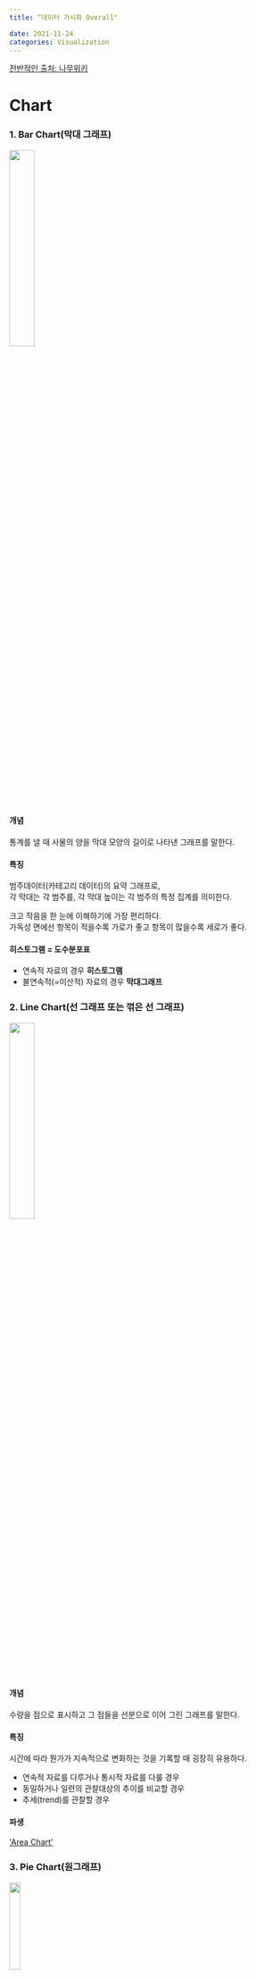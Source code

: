 ```yaml
---
title: “데이터 가시화 Overall"

date: 2021-11-24
categories: Visualization
---
```


[전반적인 출처: 나무위키](https://namu.wiki/w/%EB%82%98%EB%AC%B4%EC%9C%84%ED%82%A4:%EB%8C%80%EB%AC%B8)

# Chart

### 1. Bar Chart(막대 그래프)
<img src="https://w.namu.la/s/8aaa18bc88d474bafc366ce88dd070b2f5341506a46eadd4aa91949dba4b6a8f07abcb8b4fce1ff429ac864886e68fc80b25895e3e4eaf5f32ac40f600b22b3f722aeeb1f9cd31bea467293736d5d6af2b056d1f440f2c66bd8b6b3afa83dcdc"  width='30%' height='30%'>

#### 개념
통계를 낼 때 사물의 양을 막대 모양의 길이로 나타낸 그래프를 말한다. <br>
#### 특징
범주데이터(카테고리 데이터)의 요약 그래프로, <br>
각 막대는 각 범주를, 각 막대 높이는 각 범주의 특정 집계를 의미한다.

크고 작음을 한 눈에 이해하기에 가장 편리하다. <br>
가독성 면에선 항목이 적을수록 가로가 좋고 항목이 많을수록 세로가 좋다.
#### 히스토그램 = 도수분포표
- 연속적 자료의 경우 **히스토그램**
- 불연속적(=이산적) 자료의 경우 **막대그래프**


### 2. Line Chart(선 그래프 또는 꺾은 선 그래프)
<img src="https://ww.namu.la/s/663e867864f5d6cd1e2f1db1035d251f946a8849f9a7e3b2f14e1b7c8db813556729684fb01fb2cb5cf0850de5e6368f2283c6eff1e61f5ecfdef124f79a320d9b7cb90bbccbea4bcfa42300e2351752fc06860977e49959f685bacd5864ff1d"  width='30%' height='30%'>

#### 개념
수량을 점으로 표시하고 그 점들을 선분으로 이어 그린 그래프를 말한다.<br>
#### 특징
시간에 따라 뭔가가 지속적으로 변화하는 것을 기록할 때 굉장히 유용하다.<br>
- 연속적 자료를 다루거나 통시적 자료를 다룰 경우
- 동일하거나 일련의 관찰대상의 추이를 비교할 경우
- 추세(trend)를 관찰할 경우
 
#### 파생 
['Area Chart'](https://en.wikipedia.org/wiki/Area_chart)

### 3. Pie Chart(원그래프)
<img src="https://upload.wikimedia.org/wikipedia/commons/thumb/d/db/English_dialects1997.svg/440px-English_dialects1997.svg.png"  width='20%' height='20%'>

#### 개념
전체에 대한 각 항목의 비율을 원 모양으로 나타낸 그래프다.<br>

#### 특징
전체에 대한 부분의 비율을 한 눈에 알 수 있기 때문에 비율을 나타낼 때 편리하다. 

### 4. Scatter Plot(산점도 그래프)
<img src="https://upload.wikimedia.org/wikipedia/ko/thumb/8/8a/Scatter_plot.png/480px-Scatter_plot.png"  width='20%' height='20%'>

#### 개념
가로축(X축)과 세로축(Y축)을 설정한 좌표평면 상에서 각각의 관찰값들을 점이나 X 문자로 표시하는 방식.<br>
좌표상의 점(點)들을 표시함으로써 **두 개 변수 간의 관계**를 나타내는 그래프 방법이다. <br>
*두 축이 의미하는 바가 무엇인지부터 확실하게 정의되어야 한다.*

#### 특징
- 강도파악: **상관관계** <br>
강한 음(양)의 관계인지, 약한 음(양)의 관계인지 파악

- 모형의 적합성: **회귀적합선**<br>
좌표상의 점이 회귀적합선에 인접하면<br>
모형이 데이터에 적합하여,해당 모형에 대한 회귀 방정식을 사용하여 데이터 설명 가능.

- 이상치(outlier)<br>
고립된 점이 이상치를 나타내며,<br>
결과에 큰 영향을 끼칠 수 있으니 원인 식별 후 제거 등의 액션이 필요.


### 5. Bubble Chart 

#### 개념
X축, Y축, Bubble, 이렇게 3지표를 한 좌표에 나타내는 그래프<br>
Scatter Plot의 파생 그래프이기도 함.

#### 특징(예시)
X축: 폭력 사건 수<br>
Y축: 재물 도난 사건 수<br>
Bubble 크기 : 빈곤 수준 이하의 주 거주자의 비율<br>
<img src="https://upload.wikimedia.org/wikipedia/commons/thumb/a/a0/Bubble_Chart_of_Crime_versus_Poverty_in_50_states.jpg/580px-Bubble_Chart_of_Crime_versus_Poverty_in_50_states.jpg"  width='50%' height='50%'>

추세에 따르면 빈곤 수준 이하의 인구 비율이 높은 주에서 범죄율이 더 높음

### 6. Radar Chart
<img src="https://upload.wikimedia.org/wikipedia/commons/2/26/Radar_chart.JPG"  width='20%' height='20%'>

#### 개념
어떤 측정 목표에 대한 평가항목이 여러 개일 때 항목 수에 따라 원을 같은 간격으로 나누고, <br>
중심으로부터 일정 간격으로 동심으로 척도를 재는 칸을 나누어 <br>
각 평가항목의 정량화된 점수에 따라 그 위치에 점을 찍고 <br>
평가항목간 점을 이어 선으로 만들어 항목 간 균형을 한눈에 볼 수 있도록 해주는 도표

#### 특징
여러 측정 목표를 함께 겹쳐 놓아<br>
각 항목 간 비율뿐만 아니라 균형과 경향을 직관적으로 알 수 있어 편리하다.<br>

꺾은 선 그래프의 파생 

### 7. Tree Map
<img src="https://support.content.office.net/ko-kr/media/b3bfff05-380e-4dd9-b49b-7a2bfd128870.png"  width='20%' height='20%'>

#### 개념
데이터를 중첩된 사각형으로 표시하는 그래프<br>
차원을 사용하여 트리맵의 구조를 정의하고 측정값을 사용하여 개별 사각형의 크기 또는 색상을 정의. 

#### 특징
계층 구조 데이터를 활용하고 시각화하기에 적합하다.

### 8. Heat Map
<img src="https://raw.githubusercontent.com/tododata101/tododata101.github.io/master/_posts/beforepost/heatmap.png"  width='20%' height='20%'>

#### 개념
색상으로 표현할 수 있는 다양한 정보를 일정한 이미지 위에 열분포 형태의 비주얼한 그래픽으로 출력

#### 특징
단순한 숫자나열로 파악하기 어려운 내용을<br>
색상을 통한 시각화로 파악하기 쉽게 할 수 있는 장점이 있음

# Plot

### 1. Box Plot


# Map

### 1. Map


# Further

### 1. Frame Diagram

### 2. Sankey Diagram

### 3. Funnel Diagram

### 4. Word Cloud

### 5. Gantt Chart

### 6. Sunburst chart

### 7. Pivot Table










